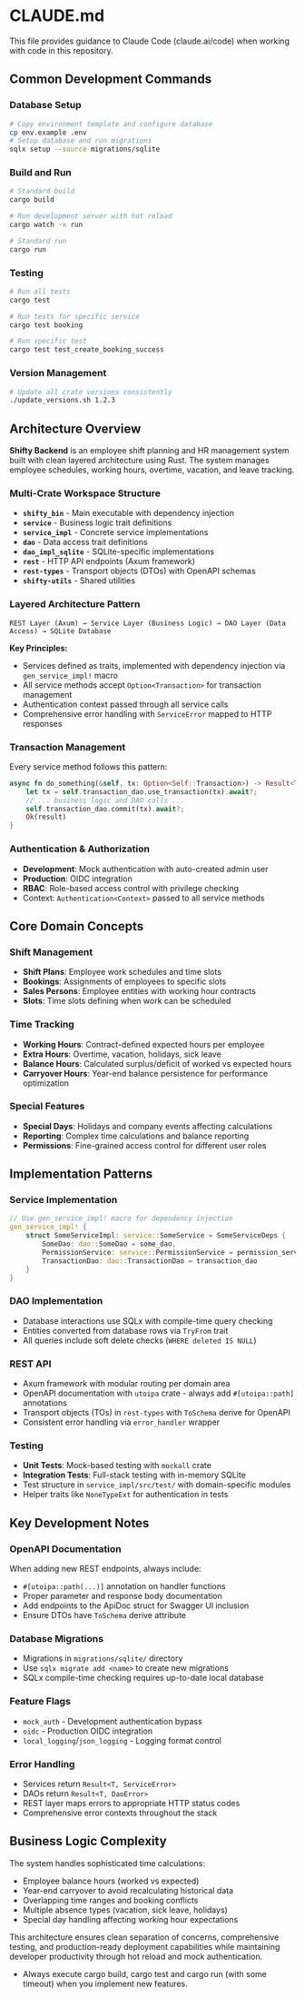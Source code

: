 # CLAUDE.md

This file provides guidance to Claude Code (claude.ai/code) when working with code in this repository.

## Common Development Commands

### Database Setup
```bash
# Copy environment template and configure database
cp env.example .env
# Setup database and run migrations
sqlx setup --source migrations/sqlite
```

### Build and Run
```bash
# Standard build
cargo build

# Run development server with hot reload
cargo watch -x run

# Standard run
cargo run
```

### Testing
```bash
# Run all tests
cargo test

# Run tests for specific service
cargo test booking

# Run specific test
cargo test test_create_booking_success
```

### Version Management
```bash
# Update all crate versions consistently
./update_versions.sh 1.2.3
```

## Architecture Overview

**Shifty Backend** is an employee shift planning and HR management system built with clean layered architecture using Rust. The system manages employee schedules, working hours, overtime, vacation, and leave tracking.

### Multi-Crate Workspace Structure

- **`shifty_bin`** - Main executable with dependency injection
- **`service`** - Business logic trait definitions  
- **`service_impl`** - Concrete service implementations
- **`dao`** - Data access trait definitions
- **`dao_impl_sqlite`** - SQLite-specific implementations
- **`rest`** - HTTP API endpoints (Axum framework)
- **`rest-types`** - Transport objects (DTOs) with OpenAPI schemas
- **`shifty-utils`** - Shared utilities

### Layered Architecture Pattern

```
REST Layer (Axum) → Service Layer (Business Logic) → DAO Layer (Data Access) → SQLite Database
```

**Key Principles:**
- Services defined as traits, implemented with dependency injection via `gen_service_impl!` macro
- All service methods accept `Option<Transaction>` for transaction management
- Authentication context passed through all service calls
- Comprehensive error handling with `ServiceError` mapped to HTTP responses

### Transaction Management

Every service method follows this pattern:
```rust
async fn do_something(&self, tx: Option<Self::Transaction>) -> Result<T, ServiceError> {
    let tx = self.transaction_dao.use_transaction(tx).await?;
    // ... business logic and DAO calls ...
    self.transaction_dao.commit(tx).await?;
    Ok(result)
}
```

### Authentication & Authorization

- **Development**: Mock authentication with auto-created admin user
- **Production**: OIDC integration  
- **RBAC**: Role-based access control with privilege checking
- Context: `Authentication<Context>` passed to all service methods

## Core Domain Concepts

### Shift Management
- **Shift Plans**: Employee work schedules and time slots
- **Bookings**: Assignments of employees to specific slots
- **Sales Persons**: Employee entities with working hour contracts
- **Slots**: Time slots defining when work can be scheduled

### Time Tracking
- **Working Hours**: Contract-defined expected hours per employee
- **Extra Hours**: Overtime, vacation, holidays, sick leave
- **Balance Hours**: Calculated surplus/deficit of worked vs expected hours
- **Carryover Hours**: Year-end balance persistence for performance optimization

### Special Features
- **Special Days**: Holidays and company events affecting calculations
- **Reporting**: Complex time calculations and balance reporting
- **Permissions**: Fine-grained access control for different user roles

## Implementation Patterns

### Service Implementation
```rust
// Use gen_service_impl! macro for dependency injection
gen_service_impl! {
    struct SomeServiceImpl: service::SomeService = SomeServiceDeps {
        SomeDao: dao::SomeDao = some_dao,
        PermissionService: service::PermissionService = permission_service,
        TransactionDao: dao::TransactionDao = transaction_dao
    }
}
```

### DAO Implementation
- Database interactions use SQLx with compile-time query checking
- Entities converted from database rows via `TryFrom` trait
- All queries include soft delete checks (`WHERE deleted IS NULL`)

### REST API
- Axum framework with modular routing per domain area
- OpenAPI documentation with `utoipa` crate - always add `#[utoipa::path]` annotations
- Transport objects (TOs) in `rest-types` with `ToSchema` derive for OpenAPI
- Consistent error handling via `error_handler` wrapper

### Testing
- **Unit Tests**: Mock-based testing with `mockall` crate
- **Integration Tests**: Full-stack testing with in-memory SQLite
- Test structure in `service_impl/src/test/` with domain-specific modules
- Helper traits like `NoneTypeExt` for authentication in tests

## Key Development Notes

### OpenAPI Documentation
When adding new REST endpoints, always include:
- `#[utoipa::path(...)]` annotation on handler functions
- Proper parameter and response body documentation
- Add endpoints to the ApiDoc struct for Swagger UI inclusion
- Ensure DTOs have `ToSchema` derive attribute

### Database Migrations
- Migrations in `migrations/sqlite/` directory
- Use `sqlx migrate add <name>` to create new migrations
- SQLx compile-time checking requires up-to-date local database

### Feature Flags
- `mock_auth` - Development authentication bypass
- `oidc` - Production OIDC integration
- `local_logging`/`json_logging` - Logging format control

### Error Handling
- Services return `Result<T, ServiceError>`
- DAOs return `Result<T, DaoError>`
- REST layer maps errors to appropriate HTTP status codes
- Comprehensive error contexts throughout the stack

## Business Logic Complexity

The system handles sophisticated time calculations:
- Employee balance hours (worked vs expected)
- Year-end carryover to avoid recalculating historical data
- Overlapping time ranges and booking conflicts
- Multiple absence types (vacation, sick leave, holidays)
- Special day handling affecting working hour expectations

This architecture ensures clean separation of concerns, comprehensive testing, and production-ready deployment capabilities while maintaining developer productivity through hot reload and mock authentication.
- Always execute cargo build, cargo test and cargo run (with some timeout) when you implement new features.